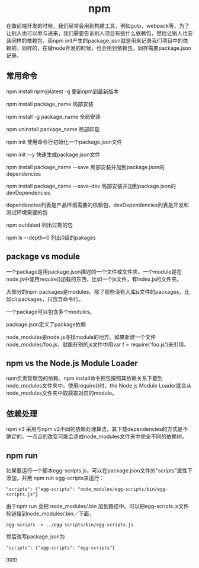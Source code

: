 <h1 align="center">npm</h1>

在做前端开发的时候，我们经常会用到构建工具，例如gulp，webpack等，为了让别人也可以参与进来，我们需要告诉别人项目有些什么依赖包，然后让别人也安装同样的依赖包，而npm init产生的package.json就是用来记录我们项目中的依赖的，同样的，在做node开发的时候，也会用到依赖包，同样需要package.json记录。

常用命令
-

npm install npm@latest -g 更新npm到最新版本

npm install package_name 局部安装

npm install -g package_name 全局安装

npm uninstall package_name 局部卸载

npm init 使用命令行初始化一个package.json文件

npm init --y 快速生成package.json文件

npm install package_name --save 局部安装并加到package.json的dependencies

npm install package_name --save-dev 局部安装并加到package.json的devDependencies

dependencies列表是产品环境需要的依赖包，devDependencies列表是开发和测试环境需要的包

npm outdated 列出过期的包

npm ls --depth=0 列出0级的pakages

package vs module
- 

一个package是用package.json描述的一个文件或文件夹。一个module是在node.js中能用require()加载的东西，比如一个js文件，有index.js的文件夹。

大部分的npm packages是modules。除了那些没有入库js文件的packages，比如cli packages，只包含命令行。

一个package可以包含多个modules。

package.json定义了package依赖

node_modules是node.js寻找module的地方。如果新建一个文件node_modules/foo.js，就能在别的js文件中用var f = require('foo.js')来引用。

npm vs the Node.js Module Loader
-

npm负责管理包的依赖。npm install命令把包按照其依赖关系下载到node_modules文件夹中。使用require()时，the Node.js Module Loader就会从node_modules文件夹中取获取对应的module。

依赖处理
-

npm v3 采用与npm v2不同的依赖处理算法，其下载dependencies的方式是不确定的，一点点的改变可能会造成node_modules文件夹中完全不同的依赖树。

npm run
-

如果要运行一个脚本egg-scripts.js，可以在package.json文件的"scripts"属性下添加，并用 npm run egg-scripts来运行：

```
"scripts": {"egg-scripts": "node_modules/egg-scripts/bin/egg-scripts.js"}
```

由于npm run 会把 node_modules/.bin 加到路径中。可以把egg-scripts.js文件软链接到node_modules/.bin／下面，

```
egg-scripts -> ../egg-scripts/bin/egg-scripts.js
```

然后改写package.json为

```
"scripts": {"egg-scripts": "egg-scripts"}
```

<a href="https://segmentfault.com/a/1190000007624021" target="blank">npm</a>